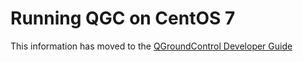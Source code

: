 # Running QGC on CentOS 7

This information has moved to the [QGroundControl Developer Guide](https://docs.qgroundcontrol.com/master/en/qgc-dev-guide/getting_started/cent_os.html)

